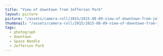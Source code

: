 ```yaml
---
title: "View of downtown from Jefferson Park"
layout: picture
picture: "/assets/camera-roll/2015/2015-08-09-view-of-downtown-from-jefferson-park/20150809_195926921_iOS.jpg"
thumbnail: "/assets/camera-roll/2015/2015-08-09-view-of-downtown-from-jefferson-park/20150809_195926921_iOS-thumbnail.jpg"
tags:
  - photograph
  - downtown
  - Space Needle
  - Jefferson Park
---
```

